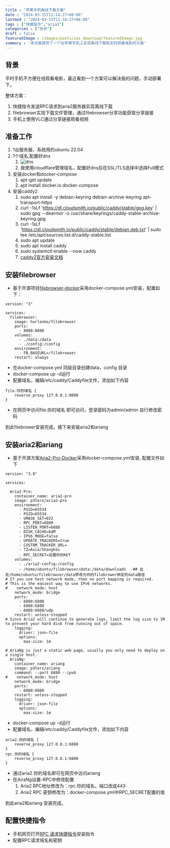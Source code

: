 ```yaml
---
title : "苹果手机离线下载方案" 
date : "2024-03-15T11:14:27+08:00" 
lastmod : "2024-03-15T11:14:27+08:00" 
tags : ["快捷指令","aria2"] 
categories : ["技术"]
draft : false
featuredImage : /images/posts/ios_download/featuredImage.jpg
summary : '本文章提供了一个在苹果手机上实现离线下载和实时观看电影的方案'
---
```


## 背景

平时手机不方便在线观看电影，最近看到一个方案可以解决我的问题，手动部署下。

整体方案：

1. 快捷指令发送RPC请求到aria2服务器实现离线下载
2. filebrowser实现下载文件管理，通过filebrowser分享功能获取分享链接
3. 手机上使用VLC通过分享链接观看视频

## 准备工作

1. 1台服务器，系统用的ubuntu 22.04
2. 1个域名,配置好dns
    1. ![dns](/images/post/ios_download/dns.png)
    2. 我使用cloudflare管理域名，配置好dns后在SSL/TLS选择中选择Full模式
3. 安装docker和docker-compose
    1. apt-get update
    2. apt install docker.io docker-compose
4. 安装caddy2
    1. sudo apt install -y debian-keyring debian-archive-keyring apt-transport-https
    2. curl -1sLf 'https://dl.cloudsmith.io/public/caddy/stable/gpg.key' | sudo gpg --dearmor -o /usr/share/keyrings/caddy-stable-archive-keyring.gpg
    3. curl -1sLf 'https://dl.cloudsmith.io/public/caddy/stable/debian.deb.txt' | sudo tee /etc/apt/sources.list.d/caddy-stable.list
    4. sudo apt update
    5. sudo apt install caddy
    6. sudo systemctl enable --now caddy
    7. [caddy2官方安装文档](https://caddy2.dengxiaolong.com/docs/install)

## 安装filebrowser

- 基于开源项目[filebrowser-docker](https://github.com/hurlenko/filebrowser-docker)采用docker-compose.yml安装，配置如下：

```plaintext
version: "3"

services:
  filebrowser:
    image: hurlenko/filebrowser
    ports:
      - 8080:8080
    volumes:
      - ./data:/data
      - ./config:/config
    environment:
      - FB_BASEURL=/filebrowser
    restart: always
```

- 在docker-compose.yml 同级目录创建data，config 目录
- docker-compose up -d运行
- 配置域名，编辑/etc/caddy/Caddyfile文件，添加如下内容

```plaintext
file.你的域名 {
    reverse_proxy 127.0.0.1:8080
}
```

- 在网页中访问file.你的域名 即可访问，登录密码为admin/admin 自行修改密码

到此filebrower安装完成，接下来安装aria2和ariang

## 安装aria2和ariang

- 基于开源方案[Aria2-Pro-Docker](https://github.com/P3TERX/Aria2-Pro-Docker)采用docker-compose.yml安装, 配置文件如下

```plaintext
version: "3.8"

services:

  Aria2-Pro:
    container_name: aria2-pro
    image: p3terx/aria2-pro
    environment:
      - PUID=65534
      - PGID=65534
      - UMASK_SET=022
      - RPC_PORT=6800
      - LISTEN_PORT=6888
      - DISK_CACHE=64M
      - IPV6_MODE=false
      - UPDATE_TRACKERS=true
      - CUSTOM_TRACKER_URL=
      - TZ=Asia/Shanghai
      - RPC_SECRET=设置你的KEY
    volumes:
      - ./aria2-config:/config
      - /home/ubuntu/filebrowser/data:/data/downloads   ## 此处/home/ubuntu/filebrowser/data修改为你的filebrower绑定的data路径
# If you use host network mode, then no port mapping is required.
# This is the easiest way to use IPv6 networks.
#    network_mode: host
    network_mode: bridge
    ports:
      - 6800:6800
      - 6888:6888
      - 6888:6888/udp
    restart: unless-stopped
# Since Aria2 will continue to generate logs, limit the log size to 1M to prevent your hard disk from running out of space.
    logging:
      driver: json-file
      options:
        max-size: 1m

# AriaNg is just a static web page, usually you only need to deploy on a single host.
  AriaNg:
    container_name: ariang
    image: p3terx/ariang
    command: --port 6880 --ipv6
#    network_mode: host
    network_mode: bridge
    ports:
      - 6880:6880
    restart: unless-stopped
    logging:
      driver: json-file
      options:
        max-size: 1m
```

- docker-compose up -d运行
- 配置域名，编辑/etc/caddy/Caddyfile文件，添加如下内容

```plaintext
aria2.你的域名 {
    reverse_proxy 127.0.0.1:6880
}
rpc.你的域名 {
    reverse_proxy 127.0.0.1:6800
}

```

- 通过aria2.你的域名即可在网页中访问ariang
- 在AiraNg设置-RPC中修改配置
    1. Aria2 RPC地址修改为：rpc.你的域名，端口改成443
    2. Aria2 RPC 密钥修改为：docker-compose.yml中RPC_SECRET配置的值

到此aria2和ariang 安装完成。

## 配置快捷指令

- 手机网页打开[RPC 请求快捷指令](https://www.icloud.com/shortcuts/7483b8cec7484c0f98b72882d0f1e3e2)安装指令
- 配置RPC请求域名和密钥
